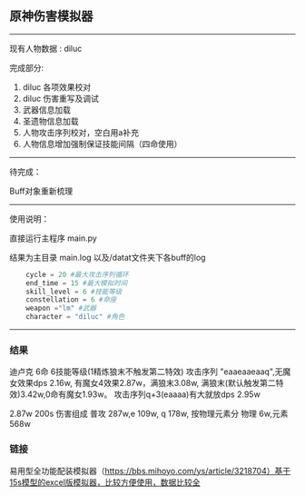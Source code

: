 ## 原神伤害模拟器

------------------

现有人物数据 : diluc

完成部分:

1. diluc 各项效果校对
2. diluc 伤害重写及调试
3. 武器信息加载
4. 圣遗物信息加载
5. 人物攻击序列校对，空白用a补充
6. 人物信息增加强制保证技能间隔（四命使用）

-------

待完成：

Buff对象重新梳理



---------------------------

使用说明：

直接运行主程序 main.py

结果为主目录 main.log 以及/datat文件夹下各buff的log



```python
    cycle = 20 #最大攻击序列循环
    end_time = 15 #最大模拟时间
    skill_level = 6 #技能等级
    constellation = 6 #命座
    weapon ="lm" #武器
    character = "diluc" #角色

```

------------------------

### 结果

迪卢克 6命 6技能等级(1精炼狼末不触发第二特效)
攻击序列 "eaaeaaeaaq",无魔女效果dps 2.16w, 有魔女4效果2.87w，满狼末3.08w, 满狼末(默认触发第二特效)3.42w,0命有魔女1.93w。
攻击序列q+3(eaaaa)有大就放dps 2.95w

2.87w 200s 伤害组成 普攻 287w,e 109w, q 178w, 按物理元素分 物理 6w,元素 568w

### 链接

  易用型全功能配装模拟器（https://bbs.mihoyo.com/ys/article/3218704）基于15s模型的excel版模拟器，比较方便使用，数据比较全

